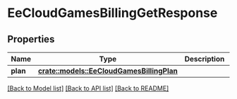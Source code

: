 # EeCloudGamesBillingGetResponse

## Properties

Name | Type | Description | Notes
------------ | ------------- | ------------- | -------------
**plan** | [**crate::models::EeCloudGamesBillingPlan**](EeCloudGamesBillingPlan.md) |  | 

[[Back to Model list]](../README.md#documentation-for-models) [[Back to API list]](../README.md#documentation-for-api-endpoints) [[Back to README]](../README.md)


